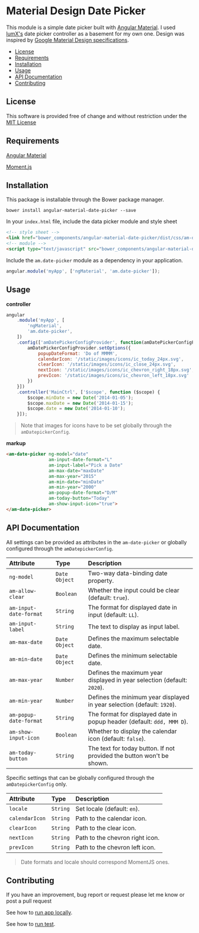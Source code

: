# Material Design Date Picker

This module is a simple date picker built with [Angular Material](https://material.angularjs.org/latest/#/). I used [lumX's](http://ui.lumapps.com/directives/date-picker) date picker controller as a basement for my own one. Design was inspired by [Google Material Design specifications](https://www.google.com/design/spec/components/pickers.html#pickers-date-pickers).

* [License](#license)
* [Requirements](#requirements)
* [Installation](#installation)
* [Usage](#usage)
* [API Documentation](#api-documentation)
* [Contributing](#contributing)

## License

This software is provided free of change and without restriction under the [MIT License](LICENSE.md)

## Requirements

[Angular Material](https://material.angularjs.org/latest/#/)

[Moment.js](http://momentjs.com/)

## Installation


This package is installable through the Bower package manager.

```
bower install angular-material-date-picker --save
```

In your `index.html` file, include the data picker module and style sheet

```html
<!-- style sheet -->
<link href="bower_components/angular-material-date-picker/dist/css/am-date-picker_light-theme.css" rel="stylesheet" type="text/css"/>
<!-- module -->
<script type="text/javascript" src="bower_components/angular-material-date-picker/dist/am-date-picker.min.js"></script>
```

Include the `am.date-picker` module as a dependency in your application.

```javascript
angular.module('myApp', ['ngMaterial', 'am.date-picker']);
```

## Usage

**controller**

```javascript
angular
    .module('myApp', [
        'ngMaterial',
        'am.date-picker',
    ])
    .config(['amDatePickerConfigProvider', function(amDatePickerConfigProvider) {
        amDatePickerConfigProvider.setOptions({
            popupDateFormat: 'Do of MMMM',
            calendarIcon: '/static/images/icons/ic_today_24px.svg',
            clearIcon: '/static/images/icons/ic_close_24px.svg',
            nextIcon: '/static/images/icons/ic_chevron_right_18px.svg',
            prevIcon: '/static/images/icons/ic_chevron_left_18px.svg'
        })
    }])
    .controller('MainCtrl', ['$scope', function ($scope) {
        $scope.minDate = new Date('2014-01-05');
        $scope.maxDate = new Date('2014-01-15');
        $scope.date = new Date('2014-01-10');
    }]);
```

> Note that images for icons have to be set globally through the `amDatepickerConfig`.

**markup**

```html
<am-date-picker ng-model="date"
                am-input-date-format="L"
                am-input-label="Pick a Date"
                am-max-date="maxDate"
                am-max-year="2015"
                am-min-date="minDate"
                am-min-year="2000"
                am-popup-date-format="D/M"
                am-today-button="Today"
                am-show-input-icon="true">
</am-date-picker>
```

## API Documentation

All settings can be provided as attributes in the `am-date-picker` or globally configured through the `amDatepickerConfig`.

| Attribute              | Type          | Description |
| :--------------------- | :------------ | :---------- |
| `ng-model`             | `Date Object` | Two-way data-binding date property. |
| `am-allow-clear`       | `Boolean`     | Whether the input could be clear (default: `true`). |
| `am-input-date-format` | `String`      | The format for displayed date in input (default: `LL`). |
| `am-input-label`       | `String`      | The text to display as input label. |
| `am-max-date`          | `Date Object` | Defines the maximum selectable date. |
| `am-min-date`          | `Date Object` | Defines the minimum selectable date. |
| `am-max-year`          | `Number`      | Defines the maximum year displayed in year selection (default: `2020`). |
| `am-min-year`          | `Number`      | Defines the minimum year displayed in year selection (default: `1920`). |
| `am-popup-date-format` | `String`      | The format for displayed date in popup header (default: `ddd, MMM D`). |
| `am-show-input-icon`   | `Boolean`     | Whether to display the calendar icon (default: `false`). |
| `am-today-button`      | `String`      | The text for today button. If not provided the button won't be shown. |

Specific settings that can be globally configured through the `amDatepickerConfig` only.

| Attribute              | Type          | Description |
| :--------------------- | :------------ | :---------- |
| `locale`               | `String`      | Set locale (default: `en`). |
| `calendarIcon`         | `String`      | Path to the calendar icon. |
| `clearIcon`            | `String`      | Path to the clear icon. |
| `nextIcon`             | `String`      | Path to the chevron right icon. |
| `prevIcon`             | `String`      | Path to the chevron left icon. |

> Date formats and locale should correspond MomentJS ones.

## Contributing

If you have an improvement, bug report or request please let me know or post a pull request

See how to [run app locally](demo/README.md).

See how to [run test](test/README.md).

